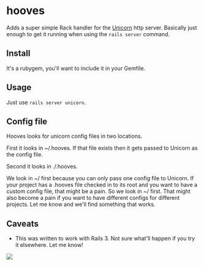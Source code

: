hooves
=======
Adds a super simple Rack handler for the [Unicorn](http://unicorn.bogomips.org) http server. Basically just enough to get it running when using the `rails server` command.

Install
--------
It's a rubygem, you'll want to include it in your Gemfile. 

Usage
------
Just use `rails server unicorn`.

Config file
------------
Hooves looks for unicorn config files in two locations.

First it looks in ~/.hooves. If that file exists then it gets passed to Unicorn as the config file.

Second it looks in ./.hooves.

We look in ~/ first because you can only pass one config file to Unicorn. If your project has a .hooves file checked in to its root and you want to have a custom config file, that might be a pain. So we look in ~/ first. That might also become a pain if you want to have different configs for different projects. Let me know and we'll find something that works.

Caveats
--------
* This was written to work with Rails 3. Not sure what'll happen if you try it elsewhere. Let me know!

![](http://www.awesomeoff.com/images/entries/mainview/robocop_unicorn.jpg)

